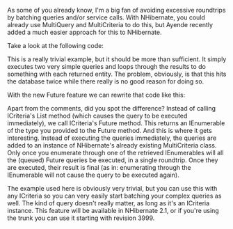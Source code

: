 As some of you already know, I'm a big fan of avoiding excessive roundtrips by batching queries and/or service calls. With NHibernate, you could already use MultiQuery and MultiCriteria to do this, but Ayende recently added a much easier approach for this to NHibernate.  

Take a look at the following code:

<script src="https://gist.github.com/3684225.js?file=s1.cs"></script>

This is a really trivial example, but it should be more than sufficient.  It simply executes two very simple queries and loops through the results to do something with each returned entity.  The problem, obviously, is that this hits the database twice while there really is no good reason for doing so.

With the new Future feature we can rewrite that code like this:

<script src="https://gist.github.com/3684225.js?file=s2.cs"></script>

Apart from the comments, did you spot the difference? Instead of calling ICriteria's List method (which causes the query to be executed immediately), we call ICriteria's Future method.  This returns an IEnumerable of the type you provided to the Future method.  And this is where it gets interesting.  Instead of executing the queries immediately, the queries are added to an instance of NHibernate's already existing MultiCriteria class.  Only once you enumerate through one of the retrieved IEnumerables will all the (queued) Future queries be executed, in a single roundtrip.  Once they are executed, their result is final (as in: enumerating through the IEnumerable will not cause the query to be executed again).

The example used here is obviously very trivial, but you can use this with any ICriteria so you can very easily start batching your complex queries as well.  The kind of query doesn't really matter, as long as it's an ICriteria instance. This feature will be available in NHibernate 2.1, or if you're using the trunk you can use it starting with revision 3999.
